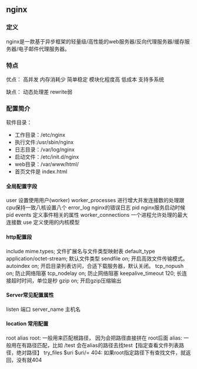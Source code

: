 ## nginx

### 定义 
nginx是一款基于异步框架的轻量级/高性能的web服务器/反向代理服务器/缓存服务器/电子邮件代理服务器。

### 特点 
优点： 
高并发
内存消耗少
简单稳定
模块化程度高
低成本
支持多系统

缺点：
动态处理差
rewrite弱

### 配置简介

软件目录：
- 工作目录：/etc/nginx
- 执行文件:/usr/sbin/nginx
- 日志目录：/var/log/nginx
- 启动文件：/etc/init.d/nginx
- web目录：/var/www/html/
- 首页文件是 index.html

#### 全局配置字段
user 设置使用用户(worker)
worker_processes 进行增大并发连接数的处理跟cpu保持一致八核设置八个
error_log  nginx的错误日志
pid  nginx服务启动时候pid
events  定义事件相关的属性
worker_connections  一个进程允许处理的最大连接数
use   定义使用的内核模型

#### http配置段
include mime.types;  文件扩展名与文件类型映射表
default_type application/octet-stream;  默认文件类型
sendfile on;  开启高效文件传输模式。
autoindex on;  开启目录列表访问，合适下载服务器，默认关闭。
tcp_nopush on;  防止网络阻塞
tcp_nodelay on;  防止网络阻塞
keepalive_timeout 120;  长连接超时时间，单位是秒
gzip on;   开启gzip压缩输出


#### Server常见配置属性
listen 端口
server_name 主机名

#### location 常用配置 
root alias
root: 一般用来匹配根路径， 因为会把路径直接拼在 root后面 
alias: 一般用在有路径匹配，比如 /test 会在alias的路径去找test【指定查看文件列表路径，绝对路径】
try_files $uri $uri/= 404: 如果root指定路径下有查找文件，就返回，没有就404


```


```


